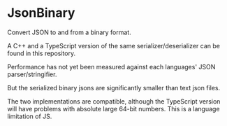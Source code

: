 # JsonBinary
Convert JSON to and from a binary format.

A C++ and a TypeScript version of the same serializer/deserializer can be found in this repository.

Performance has not yet been measured against each languages' JSON parser/stringifier.

But the serialized binary jsons are significantly smaller than text json files.

The two implementations are compatible, although the TypeScript version will have problems with absolute large 64-bit numbers.
This is a language limitation of JS.

